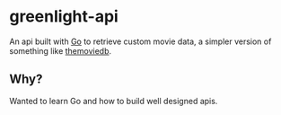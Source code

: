 # greenlight-api

An api built with [Go](https://go.dev/) to retrieve custom movie data, a simpler version of something like [themoviedb](https://www.themoviedb.org/).

## Why?
Wanted to learn Go and how to build well designed apis.
